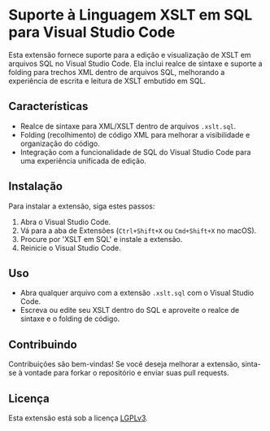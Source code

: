 # Suporte à Linguagem XSLT em SQL para Visual Studio Code

Esta extensão fornece suporte para a edição e visualização de XSLT em arquivos SQL no Visual Studio Code. Ela inclui realce de sintaxe e suporte a folding para trechos XML dentro de arquivos SQL, melhorando a experiência de escrita e leitura de XSLT embutido em SQL.

## Características

- Realce de sintaxe para XML/XSLT dentro de arquivos `.xslt.sql`.
- Folding (recolhimento) de código XML para melhorar a visibilidade e organização do código.
- Integração com a funcionalidade de SQL do Visual Studio Code para uma experiência unificada de edição.

## Instalação

Para instalar a extensão, siga estes passos:

1. Abra o Visual Studio Code.
2. Vá para a aba de Extensões (`Ctrl+Shift+X` ou `Cmd+Shift+X` no macOS).
3. Procure por 'XSLT em SQL' e instale a extensão.
4. Reinicie o Visual Studio Code.

## Uso

- Abra qualquer arquivo com a extensão `.xslt.sql` com o Visual Studio Code.
- Escreva ou edite seu XSLT dentro do SQL e aproveite o realce de sintaxe e o folding de código.

## Contribuindo

Contribuições são bem-vindas! Se você deseja melhorar a extensão, sinta-se à vontade para forkar o repositório e enviar suas pull requests.

## Licença

Esta extensão está sob a licença [LGPLv3](https://www.gnu.org/licenses/lgpl-3.0.html).
